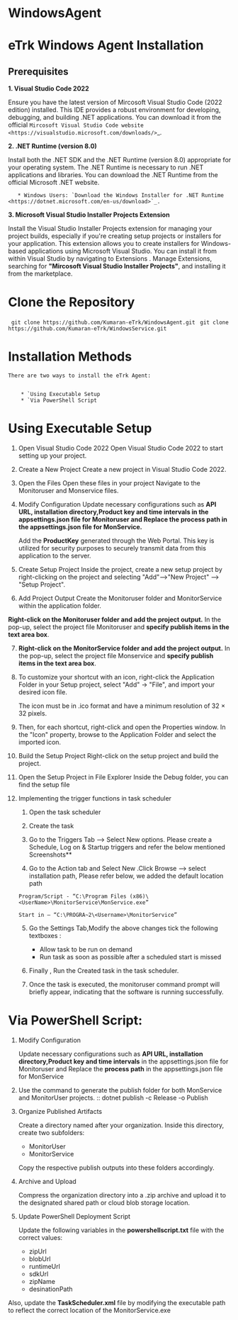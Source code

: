 # WindowsAgent

# eTrk Windows Agent Installation

## Prerequisites

**1. Visual Studio Code 2022**

Ensure you have the latest version of Mircosoft Visual Studio Code (2022 edition) installed.
This IDE provides a robust environment for developing, debugging, and building .NET applications.
You can download it from the official `Mircosoft Visual Studio Code website <https://visualstudio.microsoft.com/downloads/>`\_.

**2. .NET Runtime (version 8.0)**

Install both the .NET SDK and the .NET Runtime (version 8.0) appropriate for your operating system.
The .NET Runtime is necessary to run .NET applications and libraries.
You can download the .NET Runtime from the official Microsoft .NET website.

       * Windows Users: `Download the Windows Installer for .NET Runtime <https://dotnet.microsoft.com/en-us/download>`_.

**3. Microsoft Visual Studio Installer Projects Extension**

Install the Visual Studio Installer Projects extension for managing your project builds, especially if you're creating setup projects or installers for your application.
This extension allows you to create installers for Windows-based applications using Microsoft Visual Studio. You can install it from within Visual Studio by navigating to Extensions .
Manage Extensions, searching for **"Mircosoft Visual Studio Installer Projects"**, and installing it from the marketplace.

# Clone the Repository

` git clone https://github.com/Kumaran-eTrk/WindowsAgent.git`
` git clone https://github.com/Kumaran-eTrk/WindowsService.git`

# Installation Methods

    There are two ways to install the eTrk Agent:


        * `Using Executable Setup
        * `Via PowerShell Script

# Using Executable Setup

1. Open Visual Studio Code 2022
   Open Visual Studio Code 2022 to start setting up your project.

2. Create a New Project
   Create a new project in Visual Studio Code 2022.

3. Open the Files
   Open these files in your project
   Navigate to the Monitoruser and Monservice files.

4. Modify Configuration
   Update necessary configurations such as **API URL, installation directory,Product key and time intervals in the appsettings.json file for Monitoruser and Replace the process path in the appsettings.json file for MonService.**

   Add the **ProductKey** generated through the Web Portal. This key is utilized for security purposes to securely transmit data from this application to the server.

5. Create Setup Project
   Inside the project, create a new setup project by right-clicking on the project and selecting "Add"-->"New Project" --> "Setup Project".

6. Add Project Output
   Create the Monitoruser folder and MonitorService within the application folder.

**Right-click on the Monitoruser folder and add the project output.**
In the pop-up, select the project file Monitoruser and **specify publish items in the text area box**.

7. **Right-click on the MonitorService folder and add the project output.**
   In the pop-up, select the project file Monservice and **specify publish items in the text area box**.

8. To customize your shortcut with an icon, right-click the Application Folder in your Setup project, select "Add" → "File", and import your desired icon file.

   The icon must be in .ico format and have a minimum resolution of 32 × 32 pixels.

9. Then, for each shortcut, right-click and open the Properties window. In the "Icon" property, browse to the Application Folder and select the imported icon.

10. Build the Setup Project
    Right-click on the setup project and build the project.

11. Open the Setup Project in File Explorer
    Inside the Debug folder, you can find the setup file

12. Implementing the trigger functions in task scheduler

    1. Open the task scheduler

    2. Create the task

    3. Go to the Triggers Tab --> Select New options.
       Please create a Schedule, Log on & Startup triggers and refer the below mentioned Screenshots\*\*

    4. Go to the Action tab and Select New .Click Browse --> select installation path, Please refer below, we added the default location path

    `Program/Script - “C:\Program Files (x86)\<UserName>\MonitorService\MonService.exe”`

    `Start in – “C:\PROGRA~2\<Username>\MonitorService”`

    5. Go the Settings Tab,Modify the above changes
       tick the following textboxes :

       - Allow task to be run on demand
       - Run task as soon as possible after a scheduled start is missed

    6. Finally , Run the Created task in the task scheduler.
    7. Once the task is executed, the monitoruser command prompt will briefly appear, indicating that the software is running successfully.

# Via PowerShell Script:

1. Modify Configuration

   Update necessary configurations such as **API URL, installation directory,Product key and time intervals** in the appsettings.json file for Monitoruser and Replace the **process path** in the appsettings.json file for MonService

2. Use the command to generate the publish folder for both MonService and MonitorUser projects.
   ::
   dotnet publish -c Release -o Publish

3. Organize Published Artifacts

   Create a directory named after your organization. Inside this directory, create two subfolders:

   - MonitorUser
   - MonitorService

   Copy the respective publish outputs into these folders accordingly.

4. Archive and Upload

   Compress the organization directory into a .zip archive and upload it to the designated shared path or cloud blob storage location.

5. Update PowerShell Deployment Script

   Update the following variables in the **powershellscript.txt** file with the correct values:

   - zipUrl
   - blobUrl
   - runtimeUrl
   - sdkUrl
   - zipName
   - desinationPath

Also, update the **TaskScheduler.xml** file by modifying the executable path to reflect the correct location of the MonitorService.exe
